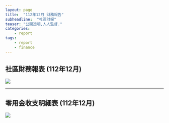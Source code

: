 ```yaml
---
layout: page
title:  "112年12月 財務報告"
subheadline:  "社區財報"
teaser: "公開透明,人人監督."
categories:
    - report
tags:
    - report
    - finance
---
```


## 社區財務報表 (112年12月)

![](https://github.com/coconutcity30050/community/raw/gh-pages/assets/reports/112-12-%E8%B2%A1%E5%8B%99%E5%A0%B1%E8%A1%A8.jpg)

---
## 零用金收支明細表 (112年12月)
![](https://github.com/coconutcity30050/community/raw/gh-pages/assets/reports/112-12-%E9%9B%B6%E7%94%A8%E9%87%91%E6%94%B6%E6%94%AF%E5%A0%B1%E8%A1%A8.jpg)


